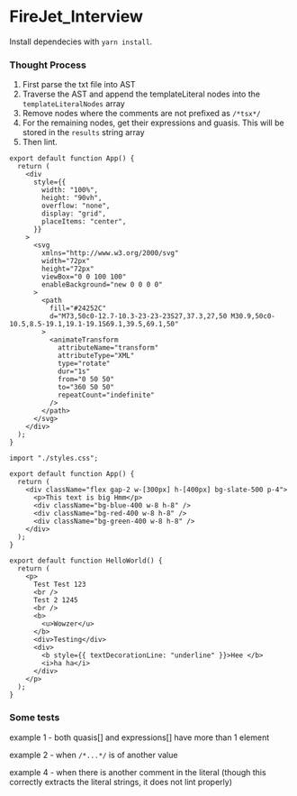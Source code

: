 # FireJet_Interview
Install dependecies with `yarn install`.

### Thought Process
1. First parse the txt file into AST
2. Traverse the AST and append the templateLiteral nodes into the `templateLiteralNodes` array
3. Remove nodes where the comments are not prefixed as `/*tsx*/`
4. For the remaining nodes, get their expressions and guasis. This will be stored in the `results` string array
5. Then lint.
```
export default function App() {
  return (
    <div
      style={{
        width: "100%",
        height: "90vh",
        overflow: "none",
        display: "grid",
        placeItems: "center",
      }}
    >
      <svg
        xmlns="http://www.w3.org/2000/svg"
        width="72px"
        height="72px"
        viewBox="0 0 100 100"
        enableBackground="new 0 0 0 0"
      >
        <path
          fill="#24252C"
          d="M73,50c0-12.7-10.3-23-23-23S27,37.3,27,50 M30.9,50c0-10.5,8.5-19.1,19.1-19.1S69.1,39.5,69.1,50"
        >
          <animateTransform
            attributeName="transform"
            attributeType="XML"
            type="rotate"
            dur="1s"
            from="0 50 50"
            to="360 50 50"
            repeatCount="indefinite"
          />
        </path>
      </svg>
    </div>
  );
}

import "./styles.css";

export default function App() {
  return (
    <div className="flex gap-2 w-[300px] h-[400px] bg-slate-500 p-4">
      <p>This text is big Hmm</p>
      <div className="bg-blue-400 w-8 h-8" />
      <div className="bg-red-400 w-8 h-8" />
      <div className="bg-green-400 w-8 h-8" />
    </div>
  );
}

export default function HelloWorld() {
  return (
    <p>
      Test Test 123
      <br />
      Test 2 1245
      <br />
      <b>
        <u>Wowzer</u>
      </b>
      <div>Testing</div>
      <div>
        <b style={{ textDecorationLine: "underline" }}>Hee </b>
        <i>ha ha</i>
      </div>
    </p>
  );
}
```
### Some tests
example 1 - both quasis[] and expressions[] have more than 1 element

example 2 - when `/*...*/` is of another value

example 4 - when there is another comment in the literal (though this correctly extracts the literal strings, it does not lint properly)
